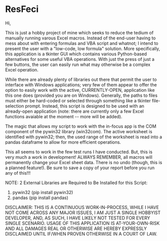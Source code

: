 # ResFeci

Hi,

This is just a hobby project of mine which seeks to reduce the tedium of manually running varous Excel macros. Instead of the end-user having to mess about with entering formulas and VBA script and whatnot; I intend to present the user with a "low-code, low formula" solution.  More specifically, this application is a tkinter GUI which contains various Python-based alternatives for some useful VBA operations.  With just the press of just a few buttons, the user can easily run what may otherwise be a complex Excel operation.

While there are already plenty of libraries out there that permit the user to interface with Windows applications; very few of them appear to offer
the option to easily work with the active, CURRENTLY-OPEN, application like this one does (provided you are on Windows).  Generally, the paths 
to files must either be hard-coded or selected through something like a tkinter file-selection prompt. Instead, this script is designed to be used with 
an already-open application (note: there are currently only a few Excel functions avaiable at the moment -- more will be added).

The magic that allows my script to work with the in-focus app is the COM component of the pywin32 library (win32com). The active worksheet is identified with pywin32; then, the used range of the worksheet is read into a pandas dataframe to allow for more efficient operations.  

This all seems to work in the few test runs I have conducted.  But, this is very much a work in development! ALWAYS REMEMBER, all macros 
will permanently change your Excel sheet data.  There is no undo (though, this is a planned feature!). Be sure to save a copy of your report before you run any of this!!!

NOTE: 2 External Libraries are Required to Be Installed for this Script: 

1) pywin32  (pip install pywin32)
2) pandas   (pip install pandas)

DISCLAIMER:  THIS IS A CONTINUOUS WORK-IN-PROCESS, WHILE I HAVE NOT COME ACROSS ANY MAJOR ISSUES, I AM JUST A SINGLE HOBBYIST DEVELOPER, AND, AS SUCH, I HAVE LIKELY NOT TESTED FOR EVERY SINGLE SCENARIO.  USAGE OF THIS APPLICATION IS AT-YOUR-OWN-RISK AND ALL DAMAGES REAL OR OTHERWISE ARE HEREBY EXPRESSLY DISCLAIMED UNTIL IF/WHEN PROVEN OTHERWISE IN A COURT OF LAW.
